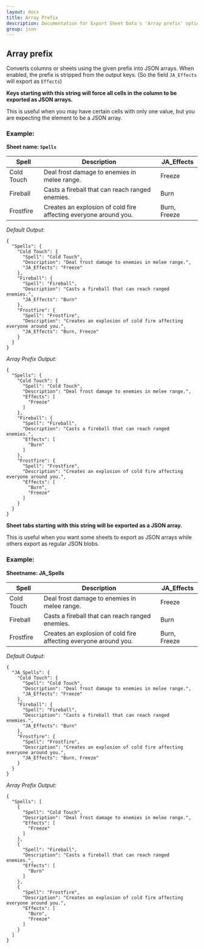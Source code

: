 ```yaml
---
layout: docs
title: Array Prefix
description: Documentation for Export Sheet Data's 'Array prefix' option.
group: json
---
```


Array prefix
------------
Converts columns or sheets using the given prefix into JSON arrays. When enabled, the prefix is stripped from the output keys. (So the field `JA_Effects` will export as `Effects`)

<b>Keys starting with this string will force all cells in the column to be exported as JSON arrays.</b>

This is useful when you may have certain cells with only one value, but you are expecting the element to be a JSON array.

### Example: ###

**Sheet name: `Spells`**

Spell | Description | JA_Effects
----- | ----------- | -------
Cold Touch | Deal frost damage to enemies in melee range. | Freeze
Fireball | Casts a fireball that can reach ranged enemies. | Burn
Frostfire | Creates an explosion of cold fire affecting everyone around you. | Burn, Freeze

*Default Output:*

```
{
  "Spells": {
    "Cold Touch": {
      "Spell": "Cold Touch",
      "Description": "Deal frost damage to enemies in melee range.",
      "JA_Effects": "Freeze"
    },
    "Fireball": {
      "Spell": "Fireball",
      "Description": "Casts a fireball that can reach ranged enemies.",
      "JA_Effects": "Burn"
    },
    "Frostfire": {
      "Spell": "Frostfire",
      "Description": "Creates an explosion of cold fire affecting everyone around you.",
      "JA_Effects": "Burn, Freeze"
    }
  }
}
```

*Array Prefix Output:*

```
{
  "Spells": {
    "Cold Touch": {
      "Spell": "Cold Touch",
      "Description": "Deal frost damage to enemies in melee range.",
      "Effects": [
        "Freeze"
      ]
    },
    "Fireball": {
      "Spell": "Fireball",
      "Description": "Casts a fireball that can reach ranged enemies.",
      "Effects": [
        "Burn"
      ]
    },
    "Frostfire": {
      "Spell": "Frostfire",
      "Description": "Creates an explosion of cold fire affecting everyone around you.",
      "Effects": [
        "Burn",
        "Freeze"
      ]
    }
  }
}
```

<b>Sheet tabs starting with this string will be exported as a JSON array.</b>

This is useful when you want some sheets to export as JSON arrays while others export as regular JSON blobs.

### Example: ###

**Sheetname: JA_Spells**

Spell | Description | JA_Effects
----- | ----------- | -------
Cold Touch | Deal frost damage to enemies in melee range. | Freeze
Fireball | Casts a fireball that can reach ranged enemies. | Burn
Frostfire | Creates an explosion of cold fire affecting everyone around you. | Burn, Freeze

*Default Output:*

```
{
  "JA_Spells": {
    "Cold Touch": {
      "Spell": "Cold Touch",
      "Description": "Deal frost damage to enemies in melee range.",
      "JA_Effects": "Freeze"
    },
    "Fireball": {
      "Spell": "Fireball",
      "Description": "Casts a fireball that can reach ranged enemies.",
      "JA_Effects": "Burn"
    },
    "Frostfire": {
      "Spell": "Frostfire",
      "Description": "Creates an explosion of cold fire affecting everyone around you.",
      "JA_Effects": "Burn, Freeze"
    }
  }
}
```

*Array Prefix Output:*

```
{
  "Spells": [
    {
      "Spell": "Cold Touch",
      "Description": "Deal frost damage to enemies in melee range.",
      "Effects": [
        "Freeze"
      ]
    },
    {
      "Spell": "Fireball",
      "Description": "Casts a fireball that can reach ranged enemies.",
      "Effects": [
        "Burn"
      ]
    },
    {
      "Spell": "Frostfire",
      "Description": "Creates an explosion of cold fire affecting everyone around you.",
      "Effects": [
        "Burn",
        "Freeze"
      ]
    }
  ]
}
```
